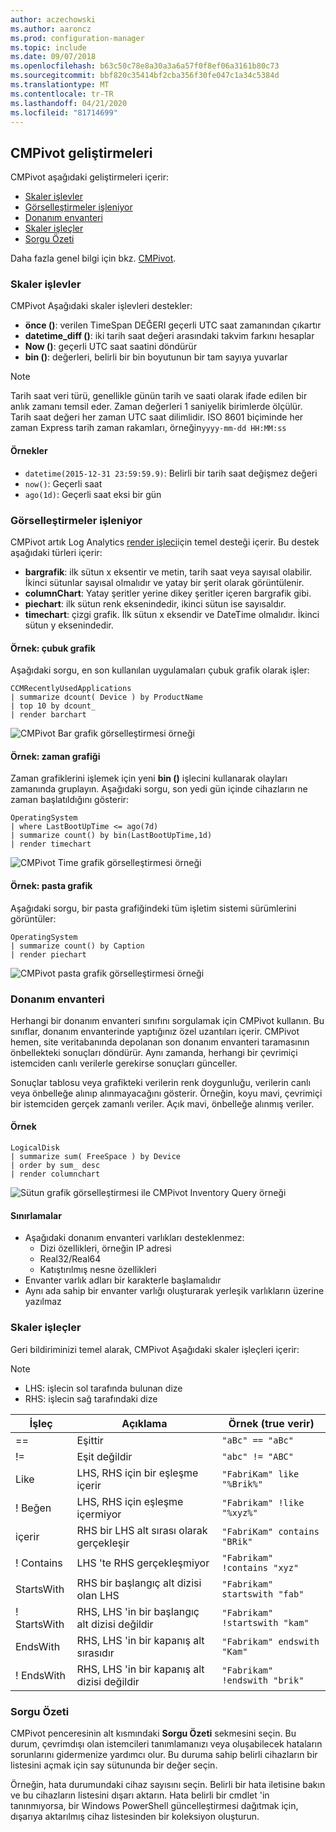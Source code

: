 ```yaml
---
author: aczechowski
ms.author: aaroncz
ms.prod: configuration-manager
ms.topic: include
ms.date: 09/07/2018
ms.openlocfilehash: b63c50c78e8a30a3a6a57f0f8ef06a3161b80c73
ms.sourcegitcommit: bbf820c35414bf2cba356f30fe047c1a34c5384d
ms.translationtype: MT
ms.contentlocale: tr-TR
ms.lasthandoff: 04/21/2020
ms.locfileid: "81714699"
---
```

## <a name="improvements-to-cmpivot"></a><a name="bkmk_cmpivot"></a>CMPivot geliştirmeleri
<!--1359068-->

CMPivot aşağıdaki geliştirmeleri içerir:  
- [Skaler işlevler](#bkmk_cmpivot-functions)  
- [Görselleştirmeler işleniyor](#bkmk_cmpivot-charts)  
- [Donanım envanteri](#bkmk_cmpivot-hinv)  
- [Skaler işleçler](#bkmk_cmpivot-operators)  
- [Sorgu Özeti](#bkmk_cmpivot-summary)  

Daha fazla genel bilgi için bkz. [CMPivot](../../servers/manage/cmpivot.md).


### <a name="scalar-functions"></a><a name="bkmk_cmpivot-functions"></a>Skaler işlevler
CMPivot Aşağıdaki skaler işlevleri destekler:
- **önce ()**: verilen TimeSpan DEĞERI geçerli UTC saat zamanından çıkartır  
- **datetime_diff ()**: iki tarih saat değeri arasındaki takvim farkını hesaplar  
- **Now ()**: geçerli UTC saat saatini döndürür  
- **bin ()**: değerleri, belirli bir bin boyutunun bir tam sayıya yuvarlar  

> [!Note]  
> Tarih saat veri türü, genellikle günün tarih ve saati olarak ifade edilen bir anlık zamanı temsil eder. Zaman değerleri 1 saniyelik birimlerde ölçülür. Tarih saat değeri her zaman UTC saat dilimlidir. ISO 8601 biçiminde her zaman Express tarih zaman rakamları, örneğin`yyyy-mm-dd HH:MM:ss`  

#### <a name="examples"></a>Örnekler
- `datetime(2015-12-31 23:59:59.9)`: Belirli bir tarih saat değişmez değeri   
- `now()`: Geçerli saat  
- `ago(1d)`: Geçerli saat eksi bir gün  


### <a name="rendering-visualizations"></a><a name="bkmk_cmpivot-charts"></a>Görselleştirmeler işleniyor

CMPivot artık Log Analytics [render işleci](https://docs.microsoft.com/azure/kusto/query/renderoperator)için temel desteği içerir. Bu destek aşağıdaki türleri içerir:  
- **bargrafik**: ilk sütun x eksentir ve metin, tarih saat veya sayısal olabilir. İkinci sütunlar sayısal olmalıdır ve yatay bir şerit olarak görüntülenir.  
- **columnChart**: Yatay şeritler yerine dikey şeritler içeren bargrafik gibi.  
- **piechart**: ilk sütun renk eksenindedir, ikinci sütun ise sayısaldır.  
- **timechart**: çizgi grafik. İlk sütun x eksendir ve DateTime olmalıdır. İkinci sütun y eksenindedir.  

#### <a name="example-bar-chart"></a>Örnek: çubuk grafik
Aşağıdaki sorgu, en son kullanılan uygulamaları çubuk grafik olarak işler:

``` Kusto
CCMRecentlyUsedApplications
| summarize dcount( Device ) by ProductName
| top 10 by dcount_
| render barchart
```

![CMPivot Bar grafik görselleştirmesi örneği](../media/1359068-cmpivot-barchart.png)

#### <a name="example-time-chart"></a>Örnek: zaman grafiği
Zaman grafiklerini işlemek için yeni **bin ()** işlecini kullanarak olayları zamanında gruplayın. Aşağıdaki sorgu, son yedi gün içinde cihazların ne zaman başlatıldığını gösterir:

``` Kusto
OperatingSystem
| where LastBootUpTime <= ago(7d)
| summarize count() by bin(LastBootUpTime,1d)
| render timechart
```

![CMPivot Time grafik görselleştirmesi örneği](../media/1359068-cmpivot-timechart.png)

#### <a name="example-pie-chart"></a>Örnek: pasta grafik
Aşağıdaki sorgu, bir pasta grafiğindeki tüm işletim sistemi sürümlerini görüntüler:

``` Kusto
OperatingSystem
| summarize count() by Caption
| render piechart
```

![CMPivot pasta grafik görselleştirmesi örneği](../media/1359068-cmpivot-piechart.png)


### <a name="hardware-inventory"></a><a name="bkmk_cmpivot-hinv"></a>Donanım envanteri
Herhangi bir donanım envanteri sınıfını sorgulamak için CMPivot kullanın. Bu sınıflar, donanım envanterinde yaptığınız özel uzantıları içerir. CMPivot hemen, site veritabanında depolanan son donanım envanteri taramasının önbellekteki sonuçları döndürür. Aynı zamanda, herhangi bir çevrimiçi istemciden canlı verilerle gerekirse sonuçları günceller.

Sonuçlar tablosu veya grafikteki verilerin renk doygunluğu, verilerin canlı veya önbelleğe alınıp alınmayacağını gösterir. Örneğin, koyu mavi, çevrimiçi bir istemciden gerçek zamanlı veriler. Açık mavi, önbelleğe alınmış veriler.

#### <a name="example"></a>Örnek

``` Kusto
LogicalDisk
| summarize sum( FreeSpace ) by Device
| order by sum_ desc
| render columnchart
```

![Sütun grafik görselleştirmesi ile CMPivot Inventory Query örneği](../media/1359068-cmpivot-inventory.png)

#### <a name="limitations"></a>Sınırlamalar
- Aşağıdaki donanım envanteri varlıkları desteklenmez:  
    - Dizi özellikleri, örneğin IP adresi  
    - Real32/Real64 <!--example?-->  
    - Katıştırılmış nesne özellikleri <!--example?-->  
- Envanter varlık adları bir karakterle başlamalıdır
- Aynı ada sahip bir envanter varlığı oluşturarak yerleşik varlıkların üzerine yazılmaz  


### <a name="scalar-operators"></a><a name="bkmk_cmpivot-operators"></a>Skaler işleçler
Geri bildiriminizi temel alarak, CMPivot Aşağıdaki skaler işleçleri içerir:  

> [!Note]  
> - LHS: işlecin sol tarafında bulunan dize  
> - RHS: işlecin sağ tarafındaki dize  


|İşleç|Açıklama|Örnek (true verir)|
|--------|-----------|---------------------|
|==|Eşittir|`"aBc" == "aBc"`|
|!=|Eşit değildir|`"abc" != "ABC"`|
|Like|LHS, RHS için bir eşleşme içerir|`"FabriKam" like "%Brik%"`|
|! Beğen|LHS, RHS için eşleşme içermiyor|`"Fabrikam" !like "%xyz%"`|
|içerir|RHS bir LHS alt sırası olarak gerçekleşir|`"FabriKam" contains "BRik"`|
|! Contains|LHS 'te RHS gerçekleşmiyor|`"Fabrikam" !contains "xyz"`|
|StartsWith|RHS bir başlangıç alt dizisi olan LHS|`"Fabrikam" startswith "fab"`|
|! StartsWith|RHS, LHS 'in bir başlangıç alt dizisi değildir|`"Fabrikam" !startswith "kam"`|
|EndsWith|RHS, LHS 'in bir kapanış alt sırasıdır|`"Fabrikam" endswith "Kam"`|
|! EndsWith|RHS, LHS 'in bir kapanış alt dizisi değildir|`"Fabrikam" !endswith "brik"`|


### <a name="query-summary"></a><a name="bkmk_cmpivot-summary"></a>Sorgu Özeti
CMPivot penceresinin alt kısmındaki **Sorgu Özeti** sekmesini seçin. Bu durum, çevrimdışı olan istemcileri tanımlamanızı veya oluşabilecek hataların sorunlarını gidermenize yardımcı olur. Bu duruma sahip belirli cihazların bir listesini açmak için say sütununda bir değer seçin. 

Örneğin, hata durumundaki cihaz sayısını seçin. Belirli bir hata iletisine bakın ve bu cihazların listesini dışarı aktarın. Hata belirli bir cmdlet 'in tanınmıyorsa, bir Windows PowerShell güncelleştirmesi dağıtmak için, dışarıya aktarılmış cihaz listesinden bir koleksiyon oluşturun.  
